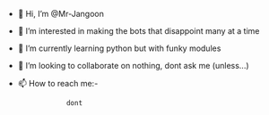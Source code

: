 - 👋 Hi, I’m @Mr-Jangoon
- 👀 I’m interested in making the bots that disappoint many at a time
- 🌱 I’m currently learning python but with funky modules
- 💞️ I’m looking to collaborate on nothing, dont ask me (unless...)
- 📫 How to reach me:-

                  dont

<!---
Mr-Jangoon/Mr-Jangoon is a ✨ special ✨ repository because its `README.md` (this file) appears on your GitHub profile.
You can click the Preview link to take a look at your changes.
--->
